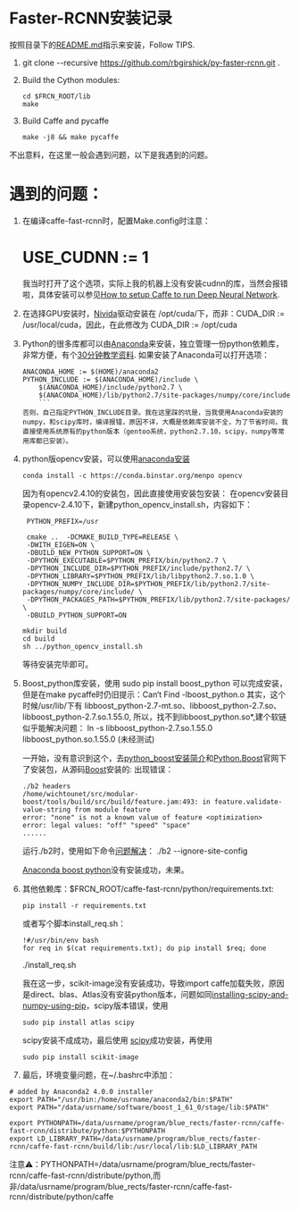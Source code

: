 # Faster-RCNN安装记录
按照目录下的[README.md](https://github.com/xiaohujecky/py-faster-rcnn/blob/master/README.md)指示来安装，Follow TIPS.   
1. git clone --recursive https://github.com/rbgirshick/py-faster-rcnn.git .   

2. Build the Cython modules:
      ```Shell
    cd $FRCN_ROOT/lib
    make
    ```   
       
3. Build Caffe and pycaffe 
    ```
    make -j8 && make pycaffe
    ```
  不出意料，在这里一般会遇到问题，以下是我遇到的问题。      
  
# 遇到的问题：
1. 在编译caffe-fast-rcnn时，配置Make.config时注意：
    # USE_CUDNN := 1 
    我当时打开了这个选项，实际上我的机器上没有安装cudnn的库，当然会报错啦，具体安装可以参见[How to setup Caffe to run Deep Neural Network](http://corpocrat.com/2014/11/03/how-to-setup-caffe-to-run-deep-neural-network/).
2. 在选择GPU安装时，[Nivida](https://developer.nvidia.com/cudnn)驱动安装在 /opt/cuda/下，而非：CUDA_DIR := /usr/local/cuda，因此，在此修改为
    CUDA_DIR := /opt/cuda  
3. Python的很多库都可以由[Anaconda](https://www.continuum.io/downloads)来安装，独立管理一份python依赖库，非常方便，有个[30分钟教学资料](http://conda.pydata.org/docs/test-drive.html#managing-conda).
     如果安装了Anaconda可以打开选项：
     ```
     ANACONDA_HOME := $(HOME)/anaconda2
     PYTHON_INCLUDE := $(ANACONDA_HOME)/include \
		 $(ANACONDA_HOME)/include/python2.7 \
		 $(ANACONDA_HOME)/lib/python2.7/site-packages/numpy/core/include
		 ```
    否则，自己指定PYTHON_INCLUDE目录。我在这里踩的坑是，当我使用Anaconda安装的numpy，和scipy库时，编译报错，原因不详，大概是依赖库安装不全，为了节省时间，我直接使用系统原有的python版本（gentoo系统，python2.7.10，scipy，numpy等常用库都已安装）。     
	 
4. python版opencv安装，可以使用[anaconda安装](http://stackoverflow.com/questions/23119413/how-to-install-python-opencv-through-conda)
     ```
    conda install -c https://conda.binstar.org/menpo opencv
    ```
   因为有opencv2.4.10的安装包，因此直接使用安装包安装：
   在opencv安装目录opencv-2.4.10下，新建python_opencv_install.sh，内容如下：
   ```
    PYTHON_PREFIX=/usr
    
    cmake ..  -DCMAKE_BUILD_TYPE=RELEASE \
    -DWITH_EIGEN=ON \
    -DBUILD_NEW_PYTHON_SUPPORT=ON \
    -DPYTHON_EXECUTABLE=$PYTHON_PREFIX/bin/python2.7 \
    -DPYTHON_INCLUDE_DIR=$PYTHON_PREFIX/include/python2.7/ \
    -DPYTHON_LIBRARY=$PYTHON_PREFIX/lib/libpython2.7.so.1.0 \
    -DPYTHON_NUMPY_INCLUDE_DIR=$PYTHON_PREFIX/lib/python2.7/site-packages/numpy/core/include/ \
    -DPYTHON_PACKAGES_PATH=$PYTHON_PREFIX/lib/python2.7/site-packages/ \
    -DBUILD_PYTHON_SUPPORT=ON
    ```
    ```
    mkdir build
    cd build
    sh ../python_opencv_install.sh 
    ```
    等待安装完毕即可。
5. Boost_python库安装，使用
    sudo pip install boost_python
   可以完成安装，但是在make pycaffe时仍旧提示：Can‘t Find -lboost_python.o
    其实，这个时候/usr/lib/下有 libboost_python-2.7-mt.so、libboost_python-2.7.so、libboost_python-2.7.so.1.55.0, 所以，找不到libboost_python.so*,建个软链似乎能解决问题：
    ln -s libboost_python-2.7.so.1.55.0 libboost_python.so.1.55.0 (未经测试)
    
    一开始，没有意识到这个，去[python_boost安装简介](http://edyfox.codecarver.org/html/boost_python.html)和[Python.Boost](http://www.boost.org/doc/libs/1_61_0/more/getting_started/unix-variants.html)官网下了安装包，从源码[Boost](https://svn.boost.org/trac/boost/wiki/TryModBoost)安装的:
    出现错误：
     ```
    ./b2 headers
    /home/wichtounet/src/modular-boost/tools/build/src/build/feature.jam:493: in feature.validate-value-string from module feature
    error: "none" is not a known value of feature <optimization>
    error: legal values: "off" "speed" "space"
    ......
    ```
    运行./b2时，使用如下命令[问题解决](http://stackoverflow.com/questions/23013433/how-to-install-modular-boost)：
    ./b2 --ignore-site-config 
    
    
     [Anaconda boost python](https://anaconda.org/meznom/boost-python)没有安装成功，未果。
    
6. 其他依赖库：$FRCN_ROOT/caffe-fast-rcnn/python/requirements.txt:
    ```
    pip install -r requirements.txt
    ```
    或者写个脚本install_req.sh：
    ```
    !#/usr/bin/env bash
    for req in $(cat requirements.txt); do pip install $req; done
    ```
    ./install_req.sh
    
    我在这一步，scikit-image没有安装成功，导致import caffe加载失败，原因是direct、blas、Atlas没有安装python版本，问题如同[installing-scipy-and-numpy-using-pip](http://stackoverflow.com/questions/11114225/installing-scipy-and-numpy-using-pip)，scipy版本错误，使用
    ```
    sudo pip install atlas scipy
    ```
    scipy安装不成成功，最后使用 [scipy](http://www.scipy.org/install.html)成功安装，再使用
    ```
    sudo pip install scikit-image
    ```
    
7. 最后，环境变量问题，在~/.bashrc中添加：
  ```
  # added by Anaconda2 4.0.0 installer
  export PATH="/usr/bin:/home/usrname/anaconda2/bin:$PATH"
  export PATH="/data/usrname/software/boost_1_61_0/stage/lib:$PATH"

  export PYTHONPATH=/data/usrname/program/blue_rects/faster-rcnn/caffe-fast-rcnn/distribute/python:$PYTHONPATH
  export LD_LIBRARY_PATH=/data/usrname/program/blue_rects/faster-rcnn/caffe-fast-rcnn/build/lib:/usr/local/lib:$LD_LIBRARY_PATH
  ```
  注意⚠：PYTHONPATH=/data/usrname/program/blue_rects/faster-rcnn/caffe-fast-rcnn/distribute/python,而非/data/usrname/program/blue_rects/faster-rcnn/caffe-fast-rcnn/distribute/python/caffe
  
  
    
    

    
  
